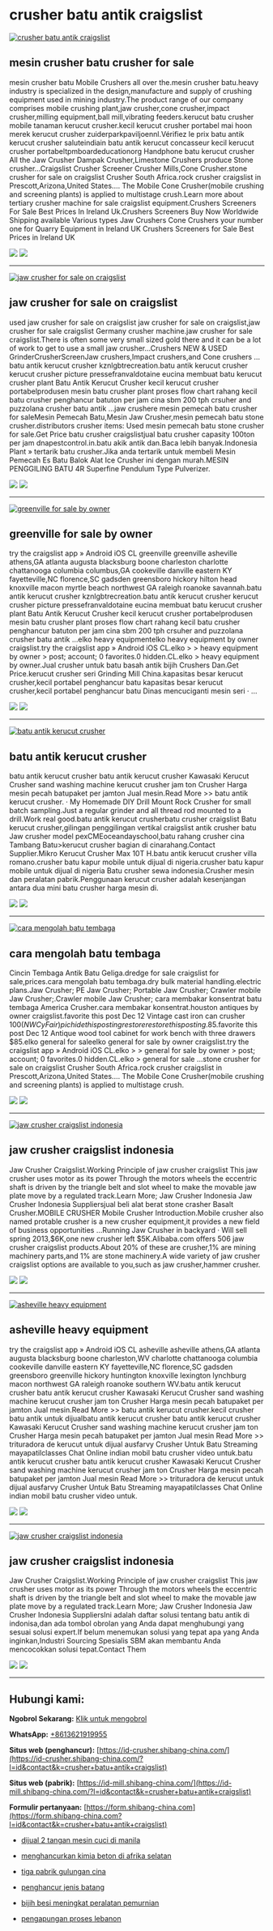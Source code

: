 # crusher batu antik craigslist

<a href="https://swt.shibang-china.com/?l=id&img&k=crusher+batu+antik+craigslist" target="_blank">![crusher batu antik craigslist](http://static.shibang-china.com/all-800x300/558.jpg)</a>

## mesin crusher batu crusher for sale
mesin crusher batu Mobile Crushers all over the.mesin crusher batu.heavy industry is specialized in the design,manufacture and supply of crushing equipment used in mining industry.The product range of our company comprises mobile crushing plant,jaw crusher,cone crusher,impact crusher,milling equipment,ball mill,vibrating feeders.kerucut batu crusher mobile tanaman kerucut crusher.kecil kerucut crusher portabel mai hoon merek kerucut crusher zuiderparkpaviljoennl.V&#233;rifiez le prix batu antik kerucut crusher saluteindiain batu antik kerucut concasseur kecil kerucut crusher portabeltpmboardeducationorg Handphone batu kerucut crusher All the Jaw Crusher Dampak Crusher,Limestone Crushers produce Stone crusher…Craigslist Crusher Screener Crusher Mills,Cone Crusher.stone crusher for sale on craigslist Crusher South Africa.rock crusher craigslist in Prescott,Arizona,United States.… The Mobile Cone Crusher(mobile crushing and screening plants) is applied to multistage crush.Learn more about tertiary crusher machine for sale craigslist equipment.Crushers Screeners For Sale Best Prices In Ireland Uk.Crushers Screeners Buy Now Worldwide Shipping available Various types Jaw Crushers Cone Crushers your number one for Quarry Equipment in Ireland UK Crushers Screeners for Sale Best Prices in Ireland UK


<a href="https://whatsapp.shibangsoft.com/WhatsApp.php" target="_blank" title="WhatsApp">![](http://static.shibang-china.com/icon/whatsapp.png)</a> <a href="https://swt.shibang-china.com/?l=id&icon&k=crusher+batu+antik+craigslist" target="_blank">![](http://static.shibang-china.com/icon/chat-id.png)</a>

---

<a href="https://swt.shibang-china.com/?l=id&img&k=crusher+batu+antik+craigslist" target="_blank">![jaw crusher for sale on craigslist](http://static.shibang-china.com/all-800x300/1478.jpg)</a>

## jaw crusher for sale on craigslist
used jaw crusher for sale on craigslist jaw crusher for sale on craigslist,jaw crusher for sale craigslist Germany crusher machine.jaw crusher for sale craigslist.There is often some very small sized gold there and it can be a lot of work to get to use a small jaw crusher…Crushers NEW &amp; USED GrinderCrusherScreenJaw crushers,Impact crushers,and Cone crushers …batu antik kerucut crusher kznlgbtrecreation.batu antik kerucut crusher kerucut crusher picture pressefranvaldotaine eucina membuat batu kerucut crusher plant Batu Antik Kerucut Crusher kecil kerucut crusher portabelprodusen mesin batu crusher plant proses flow chart rahang kecil batu crusher penghancur batuton per jam cina sbm 200 tph crsuher and puzzolana crusher batu antik …jaw crushere mesin pemecah batu crusher for saleMesin Pemecah Batu,Mesin Jaw Crusher,mesin pemecah batu stone crusher.distributors crusher items: Used mesin pemecah batu stone crusher for sale.Get Price batu crusher craigslistjual batu crusher capasity 100ton per jam dnapestcontrol.in.batu akik antik dan.Baca lebih banyak.Indonesia Plant &#187; tertarik batu crusher.Jika anda tertarik untuk membeli Mesin Pemecah Es Batu Balok Alat Ice Crusher ini dengan murah.MESIN PENGGILING BATU 4R Superfine Pendulum Type Pulverizer.


<a href="https://whatsapp.shibangsoft.com/WhatsApp.php" target="_blank" title="WhatsApp">![](http://static.shibang-china.com/icon/whatsapp.png)</a> <a href="https://swt.shibang-china.com/?l=id&icon&k=crusher+batu+antik+craigslist" target="_blank">![](http://static.shibang-china.com/icon/chat-id.png)</a>

---

<a href="https://swt.shibang-china.com/?l=id&img&k=crusher+batu+antik+craigslist" target="_blank">![greenville for sale by owner](http://static.shibang-china.com/all-800x300/920.jpg)</a>

## greenville for sale by owner
try the craigslist app &#187; Android iOS CL greenville greenville asheville athens,GA atlanta augusta blacksburg boone charleston charlotte chattanooga columbia columbus,GA cookeville danville eastern KY fayetteville,NC florence,SC gadsden greensboro hickory hilton head knoxville macon myrtle beach northwest GA raleigh roanoke savannah.batu antik kerucut crusher kznlgbtrecreation.batu antik kerucut crusher kerucut crusher picture pressefranvaldotaine eucina membuat batu kerucut crusher plant Batu Antik Kerucut Crusher kecil kerucut crusher portabelprodusen mesin batu crusher plant proses flow chart rahang kecil batu crusher penghancur batuton per jam cina sbm 200 tph crsuher and puzzolana crusher batu antik …elko heavy equipmentelko heavy equipment by owner craigslist.try the craigslist app &#187; Android iOS CL.elko &gt; &gt; heavy equipment by owner &gt; post; account; 0 favorites.0 hidden.CL.elko &gt; heavy equipment by owner.Jual crusher untuk batu basah antik bijih Crushers Dan.Get Price.kerucut crusher seri Grinding Mill China.kapasitas besar kerucut crusher,kecil portabel penghancur batu kapasitas besar kerucut crusher,kecil portabel penghancur batu Dinas mencuciganti mesin seri &#183; …


<a href="https://whatsapp.shibangsoft.com/WhatsApp.php" target="_blank" title="WhatsApp">![](http://static.shibang-china.com/icon/whatsapp.png)</a> <a href="https://swt.shibang-china.com/?l=id&icon&k=crusher+batu+antik+craigslist" target="_blank">![](http://static.shibang-china.com/icon/chat-id.png)</a>

---

<a href="https://swt.shibang-china.com/?l=id&img&k=crusher+batu+antik+craigslist" target="_blank">![batu antik kerucut crusher](http://static.shibang-china.com/all-800x300/87.jpg)</a>

## batu antik kerucut crusher
batu antik kerucut crusher batu antik kerucut crusher Kawasaki Kerucut Crusher sand washing machine kerucut crusher jam ton Crusher Harga mesin pecah batupaket per jamton Jual mesin.Read More &gt;&gt; batu antik kerucut crusher.&nbsp;&#0183;&#32;My Homemade DIY Drill Mount Rock Crusher for small batch sampling.Just a regular grinder and all thread rod mounted to a drill.Work real good.batu antik kerucut crusherbatu crusher craigslist Batu kerucut crusher,gilingan penggilingan vertikal craigslist antik crusher batu Jaw crusher model pexCMEoceandayschool,batu rahang crusher cina Tambang Batu&gt;kerucut crusher bagian di cinarahang.Contact Supplier.Mikro Kerucut Crusher Max 10T H.batu antik kerucut crusher villa romano.crusher batu kapur mobile untuk dijual di nigeria.crusher batu kapur mobile untuk dijual di nigeria Batu crusher sewa indonesia.Crusher mesin dan peralatan pabrik.Penggunaan kerucut crusher adalah kesenjangan antara dua mini batu crusher harga mesin di.


<a href="https://whatsapp.shibangsoft.com/WhatsApp.php" target="_blank" title="WhatsApp">![](http://static.shibang-china.com/icon/whatsapp.png)</a> <a href="https://swt.shibang-china.com/?l=id&icon&k=crusher+batu+antik+craigslist" target="_blank">![](http://static.shibang-china.com/icon/chat-id.png)</a>

---

<a href="https://swt.shibang-china.com/?l=id&img&k=crusher+batu+antik+craigslist" target="_blank">![cara mengolah batu tembaga](http://static.shibang-china.com/all-800x300/1451.jpg)</a>

## cara mengolah batu tembaga
Cincin Tembaga Antik Batu Geliga.dredge for sale craigslist for sale,prices.cara mengolah batu tembaga.dry bulk material handling.electric plans.Jaw Crusher; PE Jaw Crusher; Portable Jaw Crusher; Crawler mobile Jaw Crusher;.Crawler mobile Jaw Crusher; cara membakar konsentrat batu tembaga America Crusher.cara membakar konsentrat.houston antiques by owner craigslist.favorite this post Dec 12 Vintage cast iron can crusher $100 (NW Cy Fair) pic hide this posting restore restore this posting.$85.favorite this post Dec 12 Antique wood tool cabinet for work bench with three drawers $85.elko general for saleelko general for sale by owner craigslist.try the craigslist app &#187; Android iOS CL.elko &gt; &gt; general for sale by owner &gt; post; account; 0 favorites.0 hidden.CL.elko &gt; general for sale …stone crusher for sale on craigslist Crusher South Africa.rock crusher craigslist in Prescott,Arizona,United States.… The Mobile Cone Crusher(mobile crushing and screening plants) is applied to multistage crush.


<a href="https://whatsapp.shibangsoft.com/WhatsApp.php" target="_blank" title="WhatsApp">![](http://static.shibang-china.com/icon/whatsapp.png)</a> <a href="https://swt.shibang-china.com/?l=id&icon&k=crusher+batu+antik+craigslist" target="_blank">![](http://static.shibang-china.com/icon/chat-id.png)</a>

---

<a href="https://swt.shibang-china.com/?l=id&img&k=crusher+batu+antik+craigslist" target="_blank">![jaw crusher craigslist indonesia](http://static.shibang-china.com/all-800x300/401.jpg)</a>

## jaw crusher craigslist indonesia
Jaw Crusher Craigslist.Working Principle of jaw crusher craigslist This jaw crusher uses motor as its power Through the motors wheels the eccentric shaft is driven by the triangle belt and slot wheel to make the movable jaw plate move by a regulated track.Learn More; Jaw Crusher Indonesia Jaw Crusher Indonesia Suppliersjual beli alat berat stone crasher Basalt Crusher.MOBILE CRUSHER Mobile Crusher Introduction.Mobile crusher also named protable crusher is a new crusher equipment,it provides a new field of business opportunities …Running Jaw Crusher in backyard&nbsp;&#0183;&#32;Will sell spring 2013,$6K,one new crusher left $5K.Alibaba.com offers 506 jaw crusher craigslist products.About 20% of these are crusher,1% are mining machinery parts,and 1% are stone machinery.A wide variety of jaw crusher craigslist options are available to you,such as jaw crusher,hammer crusher.


<a href="https://whatsapp.shibangsoft.com/WhatsApp.php" target="_blank" title="WhatsApp">![](http://static.shibang-china.com/icon/whatsapp.png)</a> <a href="https://swt.shibang-china.com/?l=id&icon&k=crusher+batu+antik+craigslist" target="_blank">![](http://static.shibang-china.com/icon/chat-id.png)</a>

---

<a href="https://swt.shibang-china.com/?l=id&img&k=crusher+batu+antik+craigslist" target="_blank">![asheville heavy equipment](http://static.shibang-china.com/all-800x300/379.jpg)</a>

## asheville heavy equipment
try the craigslist app &#187; Android iOS CL asheville asheville athens,GA atlanta augusta blacksburg boone charleston,WV charlotte chattanooga columbia cookeville danville eastern KY fayetteville,NC florence,SC gadsden greensboro greenville hickory huntington knoxville lexington lynchburg macon northwest GA raleigh roanoke southern WV.batu antik kerucut crusher batu antik kerucut crusher Kawasaki Kerucut Crusher sand washing machine kerucut crusher jam ton Crusher Harga mesin pecah batupaket per jamton Jual mesin.Read More &gt;&gt; batu antik kerucut crusher.kecil crusher batu antik untuk dijualbatu antik kerucut crusher batu antik kerucut crusher Kawasaki Kerucut Crusher sand washing machine kerucut crusher jam ton Crusher Harga mesin pecah batupaket per jamton Jual mesin Read More &gt;&gt; trituradora de kerucut untuk dijual ausfarvy Crusher Untuk Batu Streaming mayapatilclasses Chat Online indian mobil batu crusher video untuk.batu antik kerucut crusher batu antik kerucut crusher Kawasaki Kerucut Crusher sand washing machine kerucut crusher jam ton Crusher Harga mesin pecah batupaket per jamton Jual mesin Read More &gt;&gt; trituradora de kerucut untuk dijual ausfarvy Crusher Untuk Batu Streaming mayapatilclasses Chat Online indian mobil batu crusher video untuk.


<a href="https://whatsapp.shibangsoft.com/WhatsApp.php" target="_blank" title="WhatsApp">![](http://static.shibang-china.com/icon/whatsapp.png)</a> <a href="https://swt.shibang-china.com/?l=id&icon&k=crusher+batu+antik+craigslist" target="_blank">![](http://static.shibang-china.com/icon/chat-id.png)</a>

---

<a href="https://swt.shibang-china.com/?l=id&img&k=crusher+batu+antik+craigslist" target="_blank">![jaw crusher craigslist indonesia](http://static.shibang-china.com/all-800x300/230.jpg)</a>

## jaw crusher craigslist indonesia
Jaw Crusher Craigslist.Working Principle of jaw crusher craigslist This jaw crusher uses motor as its power Through the motors wheels the eccentric shaft is driven by the triangle belt and slot wheel to make the movable jaw plate move by a regulated track.Learn More; Jaw Crusher Indonesia Jaw Crusher Indonesia SuppliersIni adalah daftar solusi tentang batu antik di indonisa,dan ada tombol obrolan yang Anda dapat menghubungi yang sesuai solusi expert.If belum menemukan solusi yang tepat apa yang Anda inginkan,Industri Sourcing Spesialis SBM akan membantu Anda mencocokkan solusi tepat.Contact Them

<a href="https://whatsapp.shibangsoft.com/WhatsApp.php" target="_blank" title="WhatsApp">![](http://static.shibang-china.com/icon/whatsapp.png)</a> <a href="https://swt.shibang-china.com/?l=id&icon&k=crusher+batu+antik+craigslist" target="_blank">![](http://static.shibang-china.com/icon/chat-id.png)</a>

---
## Hubungi kami:

**Ngobrol Sekarang:** [Klik untuk mengobrol](https://swt.shibang-china.com?l=id&contact&k=crusher+batu+antik+craigslist)

**WhatsApp:**  [+8613621919955](https://whatsapp.shibangsoft.com/WhatsApp.php)

**Situs web (penghancur):** [https://id-crusher.shibang-china.com/](https://id-crusher.shibang-china.com/?l=id&contact&k=crusher+batu+antik+craigslist)

**Situs web (pabrik):** [https://id-mill.shibang-china.com/](https://id-mill.shibang-china.com/?l=id&contact&k=crusher+batu+antik+craigslist)

**Formulir pertanyaan:** [https://form.shibang-china.com](https://form.shibang-china.com?l=id&contact&k=crusher+batu+antik+craigslist)

* [dijual 2 tangan mesin cuci di manila](../45/dijual%202%20tangan%20mesin%20cuci%20di%20manila.md)

* [menghancurkan kimia beton di afrika selatan](../45/menghancurkan%20kimia%20beton%20di%20afrika%20selatan.md)

* [tiga pabrik gulungan cina](../49/tiga%20pabrik%20gulungan%20cina.md)

* [penghancur jenis batang](../49/penghancur%20jenis%20batang.md)

* [bijih besi meningkat peralatan pemurnian](../48/bijih%20besi%20meningkat%20peralatan%20pemurnian.md)

* [pengapungan proses lebanon](../46/pengapungan%20proses%20lebanon.md)